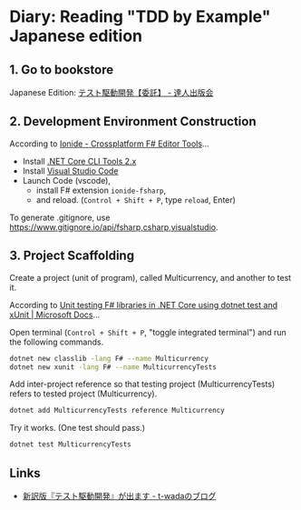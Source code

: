 # Diary: Reading "TDD by Example" Japanese edition

## 1. Go to bookstore

Japanese Edition: [テスト駆動開発【委託】 - 達人出版会](https://tatsu-zine.com/books/test-driven-development)

## 2. Development Environment Construction

According to [Ionide - Crossplatform F# Editor Tools](http://ionide.io/#getting-started)...

- Install [.NET Core CLI Tools 2.x](https://docs.microsoft.com/en-us/dotnet/core/tools/?tabs=netcore2x)
- Install [Visual Studio Code](https://code.visualstudio.com/)
- Launch Code (vscode),
    - install F# extension `ionide-fsharp`,
    - and reload. (`Control + Shift + P`, type `reload`, Enter)

To generate .gitignore, use <https://www.gitignore.io/api/fsharp,csharp,visualstudio>.

## 3. Project Scaffolding

Create a project (unit of program), called Multicurrency, and another to test it.

According to [Unit testing F# libraries in .NET Core using dotnet test and xUnit | Microsoft Docs](https://docs.microsoft.com/en-us/dotnet/core/testing/unit-testing-fsharp-with-dotnet-test)...

Open terminal (`Control + Shift + P`, "toggle integrated terminal") and run the following commands.

```sh
dotnet new classlib -lang F# --name Multicurrency
dotnet new xunit -lang F# --name MulticurrencyTests
```

Add inter-project reference so that testing project (MulticurrencyTests) refers to tested project (Multicurrency).

```sh
dotnet add MulticurrencyTests reference Multicurrency
```

Try it works. (One test should pass.)

```sh
dotnet test MulticurrencyTests
```

## Links

- [新訳版『テスト駆動開発』が出ます - t-wadaのブログ](http://t-wada.hatenablog.jp/entry/tddbook)

